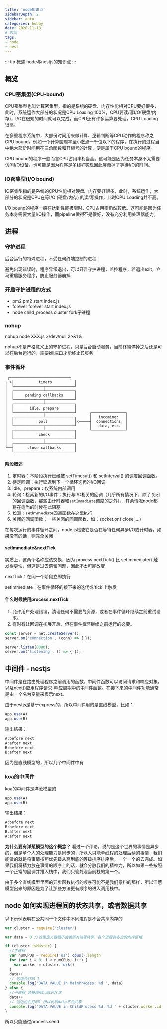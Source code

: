 ```yaml
---
title: 'node知识点'
sidebarDepth: 2
sidebar: auto
categories: hobby
date: 2020-11-18
# 时间
tags:
- node
- nest
---
```


::: tip 概述
node与nestjs的知识点
:::

<!-- more -->


## 概览

### CPU密集型(CPU-bound)
CPU密集型也叫计算密集型，指的是系统的硬盘、内存性能相对CPU要好很多，此时，系统运作大部分的状况是CPU Loading 100%，CPU要读/写I/O(硬盘/内存)，I/O在很短的时间就可以完成，而CPU还有许多运算要处理，CPU Loading很高。

在多重程序系统中，大部份时间用来做计算、逻辑判断等CPU动作的程序称之CPU bound。例如一个计算圆周率至小数点一千位以下的程序，在执行的过程当中绝大部份时间用在三角函数和开根号的计算，便是属于CPU bound的程序。

CPU bound的程序一般而言CPU占用率相当高。这可能是因为任务本身不太需要访问I/O设备，也可能是因为程序是多线程实现因此屏蔽掉了等待I/O的时间。

### IO密集型(I/O bound)
IO密集型指的是系统的CPU性能相对硬盘、内存要好很多，此时，系统运作，大部分的状况是CPU在等I/O (硬盘/内存) 的读/写操作，此时CPU Loading并不高。

I/O bound的程序一般在达到性能极限时，CPU占用率仍然较低。这可能是因为任务本身需要大量I/O操作，而pipeline做得不是很好，没有充分利用处理器能力。

## 进程
### 守护进程
后台运行的特殊进程，不受任何终端控制的进程

避免出现错误时，程序异常退出，可以开启守护进程，监控程序，若退出exit，立马重启服务程序，防止服务器崩掉

### 开启守护进程的方式
* pm2 pm2 start index.js
* forever forever start index.js
* node child_process cluster fork子进程

### nohup
nohup node XXX.js >/dev/null 2>&1 &

nohup不是严格意义上的守护进程，只是后台启动服务，当前终端停掉之后还是可以在后台运行的，需要kill端口才能终止该服务


### 事件循环
```
 ┌───────────────────────────┐
┌─>│           timers          │
│  └─────────────┬─────────────┘
│  ┌─────────────┴─────────────┐
│  │     pending callbacks     │
│  └─────────────┬─────────────┘
│  ┌─────────────┴─────────────┐
│  │       idle, prepare       │
│  └─────────────┬─────────────┘      ┌───────────────┐
│  ┌─────────────┴─────────────┐      │   incoming:   │
│  │           poll            │<─────┤  connections, │
│  └─────────────┬─────────────┘      │   data, etc.  │
│  ┌─────────────┴─────────────┐      └───────────────┘
│  │           check           │
│  └─────────────┬─────────────┘
│  ┌─────────────┴─────────────┐
└──┤      close callbacks      │
   └───────────────────────────┘
```

#### 阶段概述
1. 定时器：本阶段执行已经被 setTimeout() 和 setInterval() 的调度回调函数。
2. 待定回调：执行延迟到下一个循环迭代的I/O回调
3. idle，prepare：仅系统内部调用
4. 轮询：检索新的I/O事件；执行与I/O相关的回调（几乎所有情况下，除了关闭的回调函数，那些由计时器和`setImmediate`调度的之外），
其余情况node都将在适当的时候在此阻塞
5. 检测：setImmediate回调函数在这里执行
6. 关闭的回调函数：一些关闭的回调函数，如：socket.on('close',...)

在每次运行的事件循环之间，node.js检查它是否在等待任何异步I/O或计时器，如果没有的话，则完全关闭

#### setImmediate&nextTick
实质上，这两个名称应该交换，因为 process.nextTick() 比 setImmediate() 触发得更快，但这是过去遗留问题，因此不太可能改变

nextTick：在同一个阶段立即执行

setImmediate：在事件循环的接下来的迭代或'tick'上触发

#### 什么时候使用process.nextTick
1. 允许用户处理错误，清理任何不需要的资源，或者在事件循环继续之前重试请求。
2. 有时有让回调在栈展开后，但在事件循环继续之前运行的必要。

```js
const server = net.createServer();
server.on('connection', (conn) => { });

server.listen(8080);
server.on('listening', () => { });
```


## 中间件 - nestjs
中间件是在路由处理程序之前调用的函数。中间件函数可以访问请求和响应对象，以及next()应用程序请求-响应周期中的中间件函数。在接下来的中间件功能通常是由一个名为变量来表示next。

由于nestjs是基于express的，所以中间件用的是直线模型，比如：
```js
app.use(A)
app.use(B)
```
输出结果：
```js
A:before next
A:after next
B:before next
B:after next
```
因为是直线模型的，所以几个中间件中有

### koa的中间件
koa的中间件是洋葱模型的
```js
app.use(A)
app.use(B)
```
输出结果：
```js
A:before next
B:before next
B:after next
A:after next
```
**为什么要有洋葱模型的这个概念？**
看过一个评论，说的是这个世界的事情是异步的，但是单个人的处理能力是同步的，所以人只能单线程的处理后续的事情，我们能做的就是将事情按照优先级从高到底的等级排序排序后，一个一个的去完成。如果我们将精力放在事情的顺序上的话，就会分散我们的精神力，所以如果一些按照一个正常的回调并推入栈中，我们只管处理当前栈的第一个。

由于多个直线模型里面的异步函数执行的顺序可能不是我们意料的那样，所以洋葱模型出来的原因是为了让那些方法更有顺序的进入调用栈中。


## node 如何实现进程间的状态共享，或者数据共享
以下示例表明在公共同一个文件中不同进程是不会共享内存的
```js
var cluster = require('cluster')

var data = 0 //这里定义数据不会被所有进程共享，各个进程有各自的内存区域

if (cluster.isMaster) {
  //主进程
  var numCPUs = require('os').cpus().length
  for (var i = 0; i < numCPUs; i++) {
    var worker = cluster.fork()
  }
  data++
  // 这边会打印 1
  console.log('DATA VALUE in MainProcess: %d ', data)
} else {
  //子进程,会被调用numCPUs次
  data++
  // 这边也会打印1 所以说明data不会共享
  console.log('DATA VALUE in ChildProcess %d: %d ' + cluster.worker.id, data)
}
```

所以只能通过process.send
















